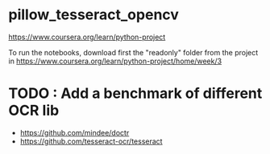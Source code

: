 # pillow_tesseract_opencv
https://www.coursera.org/learn/python-project

To run the notebooks, download first the "readonly" folder from the project in https://www.coursera.org/learn/python-project/home/week/3


# TODO : Add a benchmark of different OCR lib
- https://github.com/mindee/doctr
- https://github.com/tesseract-ocr/tesseract
